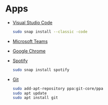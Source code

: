 # Apps

* [Visual Studio Code](https://code.visualstudio.com/docs/setup/linux)

    ```bash
    sudo snap install --classic -code
    ```

* [Microsoft Teams](https://www.microsoft.com/en-us/microsoft-365/microsoft-teams/download-app)

* [Google Chrome](https://www.google.com/chrome/)

* [Spotify](https://www.spotify.com/us/download/linux/)

    ```bash
    sudo snap install spotify
    ```

* [Git](https://git-scm.com/download/linux)

    ```bash
    sudo add-apt-repository ppa:git-core/ppa
    sudo apt update
    sudo apt install git
    ```
